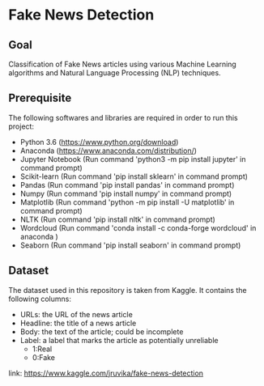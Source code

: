 # Fake News Detection
## Goal
Classification of Fake News articles using various Machine Learning algorithms and Natural Language Processing (NLP) techniques.
## Prerequisite
The following softwares and libraries are required in order to run this project:
* Python 3.6 (https://www.python.org/download)
* Anaconda (https://www.anaconda.com/distribution/)
* Jupyter Notebook (Run command 'python3 -m pip install jupyter' in command prompt)
* Scikit-learn (Run command 'pip install sklearn' in command prompt)
* Pandas (Run command 'pip install pandas' in command prompt)
* Numpy (Run command 'pip install numpy' in command prompt)
* Matplotlib (Run command 'python -m pip install -U matplotlib' in command prompt)
* NLTK (Run command 'pip install nltk' in command prompt)
* Wordcloud (Run command 'conda install -c conda-forge wordcloud' in anaconda )
* Seaborn (Run command 'pip install seaborn' in command prompt)
## Dataset
The dataset used in this repository is taken from Kaggle. It contains the following columns:
* URLs: the URL of the news article
* Headline: the title of a news article
* Body: the text of the article; could be incomplete
* Label: a label that marks the article as potentially unreliable
	* 1:Real
	* 0:Fake

link: https://www.kaggle.com/jruvika/fake-news-detection

